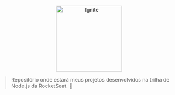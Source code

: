 <p align="center">
   <img src="https://media.discordapp.net/attachments/735602075064336529/894629504776036383/logo.png?width=211&height=229" alt="Ignite" width="180"/>
</p>

>Repositório onde estará meus projetos desenvolvidos na trilha de Node.js da RocketSeat. 🚀
